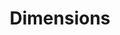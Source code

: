 ---
layout: default
bigquery: https://console.cloud.google.com/bigquery?p=covid-19-dimensions-ai&page=table&d=data&t=publications
contributors: Digital Science, https://www.digital-science.com/
cost: Free for personal, non-commercial use.
description: Dimensions contains more than 100 million publications, ranging from
  articles published in scholarly journals, books and book chapters, to preprints
  and conference proceedings. All publications are contextualized with linked data
  sets, funding, publications, patents, clinical trials, and policy documents. You
  can also view associated categories, funders, institutions, and researcher profiles.
documentation: https://docs.dimensions.ai/bigquery/index.html
last_edit: Mon, 04 Apr 2022 19:04:00 GMT
location: https://www.dimensions.ai/products/free/
maintained_by: Digital Science, https://www.digital-science.com/
schema_fields: '[''research_org_state_codes'', ''address'', ''interventions'', ''resulting_publication_doi'',
  ''current_assignee_orgs'', ''research_orgs'', ''journal'', ''family_count'', ''end_date'',
  ''start_year'', ''open_access_categories'', ''family_members_ids'', ''pmcid'', ''labels'',
  ''family_id'', ''category_icrp_cso'', ''links'', ''registry'', ''date_inserted'',
  ''volume'', ''expiration_date'', ''date_online'', ''funding_details'', ''funding_gbp'',
  ''associated_publication_id'', ''brief_title'', ''title'', ''funder_org_cities'',
  ''active_years'', ''start_date'', ''publication_year'', ''funding_currency'', ''research_org_countries'',
  ''priority_date'', ''reference_ids'', ''funder_orgs'', ''end_year'', ''associated_publication_pmid'',
  ''inventor_names'', ''aliases'', ''journal_lists'', ''supporting_grant_ids'', ''language'',
  ''funding_amount'', ''publication_date'', ''filing_status'', ''publisher'', ''organisation_details'',
  ''description'', ''category_hra'', ''legal_status'', ''funding_eur'', ''metrics'',
  ''category_uoa'', ''citations'', ''funding_cad'', ''funding_usd'', ''funder_org_countries'',
  ''associated_grant_ids'', ''email_address'', ''original_abstract'', ''date'', ''created_date'',
  ''parent_id'', ''funding_cny'', ''jurisdiction'', ''original_assignee_countries'',
  ''book_series_title'', ''arxiv_id'', ''cited_by_ids'', ''name'', ''book_title'',
  ''foa_number'', ''category_bra'', ''pmid'', ''patent_ids'', ''original_title'',
  ''research_org_country_names'', ''subtitles'', ''associated_publication_arxiv_id'',
  ''conditions'', ''status'', ''acronym'', ''mesh_terms'', ''year'', ''external_ids'',
  ''current_assignee_countries'', ''established'', ''research_org_cities'', ''category_icrp_ct'',
  ''repository_name'', ''source_id'', ''repository_id'', ''research_org_state_names'',
  ''linkout'', ''open_access_categories_v2'', ''relationships'', ''funder_org_acronyms'',
  ''types'', ''gender'', ''legal_events'', ''issue'', ''funder_countries'', ''category_rcdc'',
  ''date_normal'', ''acronyms'', ''doi'', ''current_assignee'', ''category_hrcs_hc'',
  ''expiration_year'', ''phase'', ''embargo_date'', ''funding_aud'', ''category_hrcs_rac'',
  ''application_number'', ''ipcr'', ''isbn'', ''date_print'', ''funding_chf'', ''type'',
  ''category_for'', ''date_imported_gbq'', ''date_modified'', ''editors'', ''original_assignee'',
  ''publication_ids'', ''funding_jpy'', ''id'', ''citation_string'', ''eisbn'', ''researcher_ids'',
  ''repository_url'', ''kind'', ''cpc'', ''investigators'', ''funder_org'', ''conference'',
  ''funding_nzd'', ''acknowledgements'', ''categories'', ''grant_number'', ''original_assignee_orgs'',
  ''concepts'', ''altmetrics'', ''citations_count'', ''resulting_publication_ids'',
  ''funder_org_state_codes'', ''authors'', ''associated_publication_doi'', ''priority_year'',
  ''filing_date'', ''license'', ''wikipedia_url'', ''abstract'', ''proceedings_title'',
  ''mesh_headings'', ''clinical_trial_ids'', ''category_sdg'', ''research_org_city_names'',
  ''granted_date'', ''assignee_orgs'', ''assignee_countries'', ''granted_year'', ''pages'',
  ''filing_year'']'
shortname: dimensions
tags:
- scholarly literature
- patents
- funding
- clinical trials
- academic profiles
terms_of_use: 'Use of both the Dimensions COVID-19 dataset and full Dimensions dataset
  are subject to the Dimensions Terms of use: https://www.dimensions.ai/policies-terms-legal '
title: Dimensions
uuid: dcff88bd-fe6b-4fdb-8159-809bf9d7bc1c
---